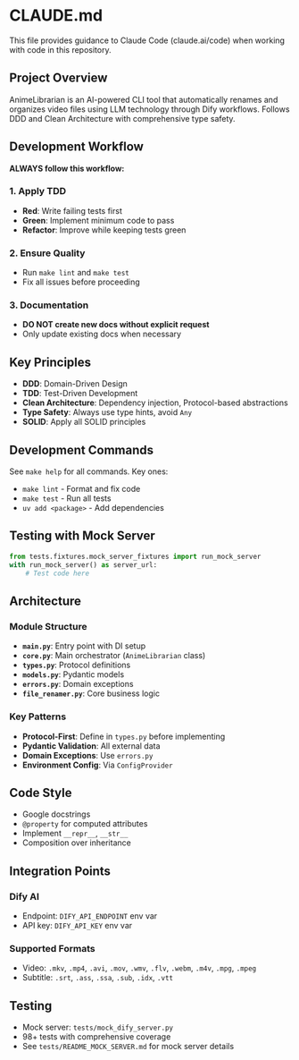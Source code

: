 # CLAUDE.md

This file provides guidance to Claude Code (claude.ai/code) when working with code in this repository.

## Project Overview

AnimeLibrarian is an AI-powered CLI tool that automatically renames and organizes video files using LLM technology through Dify workflows. Follows DDD and Clean Architecture with comprehensive type safety.

## Development Workflow

**ALWAYS follow this workflow:**

### 1. Apply TDD

- **Red**: Write failing tests first
- **Green**: Implement minimum code to pass
- **Refactor**: Improve while keeping tests green

### 2. Ensure Quality

- Run `make lint` and `make test`
- Fix all issues before proceeding

### 3. Documentation

- **DO NOT create new docs without explicit request**
- Only update existing docs when necessary

## Key Principles

- **DDD**: Domain-Driven Design
- **TDD**: Test-Driven Development
- **Clean Architecture**: Dependency injection, Protocol-based abstractions
- **Type Safety**: Always use type hints, avoid `Any`
- **SOLID**: Apply all SOLID principles

## Development Commands

See `make help` for all commands. Key ones:

- `make lint` - Format and fix code
- `make test` - Run all tests
- `uv add <package>` - Add dependencies

## Testing with Mock Server

```python
from tests.fixtures.mock_server_fixtures import run_mock_server
with run_mock_server() as server_url:
    # Test code here
```

## Architecture

### Module Structure

- **`main.py`**: Entry point with DI setup
- **`core.py`**: Main orchestrator (`AnimeLibrarian` class)
- **`types.py`**: Protocol definitions
- **`models.py`**: Pydantic models
- **`errors.py`**: Domain exceptions
- **`file_renamer.py`**: Core business logic

### Key Patterns

- **Protocol-First**: Define in `types.py` before implementing
- **Pydantic Validation**: All external data
- **Domain Exceptions**: Use `errors.py`
- **Environment Config**: Via `ConfigProvider`

## Code Style

- Google docstrings
- `@property` for computed attributes
- Implement `__repr__`, `__str__`
- Composition over inheritance

## Integration Points

### Dify AI

- Endpoint: `DIFY_API_ENDPOINT` env var
- API key: `DIFY_API_KEY` env var

### Supported Formats

- Video: `.mkv`, `.mp4`, `.avi`, `.mov`, `.wmv`, `.flv`, `.webm`, `.m4v`, `.mpg`, `.mpeg`
- Subtitle: `.srt`, `.ass`, `.ssa`, `.sub`, `.idx`, `.vtt`

## Testing

- Mock server: `tests/mock_dify_server.py`
- 98+ tests with comprehensive coverage
- See `tests/README_MOCK_SERVER.md` for mock server details
